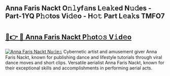 ## Anna Faris Nackt O𝚗𝚕yf𝚊ns L𝚎a𝚔ed N𝚞𝚍es - Part-1YQ P𝚑𝚘tos Vi𝚍𝚎o - H𝚘𝚝 Part L𝚎a𝚔s TMFO7

# <h2><a href="http://kf1n55l.oniu.top/?m=Anna+Faris+Nackt">🔗👉 🔴 Anna Faris Nackt P𝚑ot𝚘𝚜 V𝚒d𝚎o</a></h2>

[![Anna Faris Nackt Nu𝚍e𝚜](https://i.imgur.com/0qMVB7G.gif)](http://kf1n55l.oniu.top/?m=Anna+Faris+Nackt)
Cybernetic artist and amusement giver Anna Faris Nackt, known for publishing dance and lifestyle tutorials through viral dance moves and short clips. Versatile aerialist Anna Faris Nackt, known for their exceptional skills and accomplishments in performing aerial acts.  
